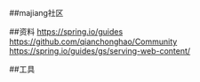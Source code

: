 ##majiang社区

##资料
https://spring.io/guides 
https://github.com/qianchonghao/Community
https://spring.io/guides/gs/serving-web-content/

##工具